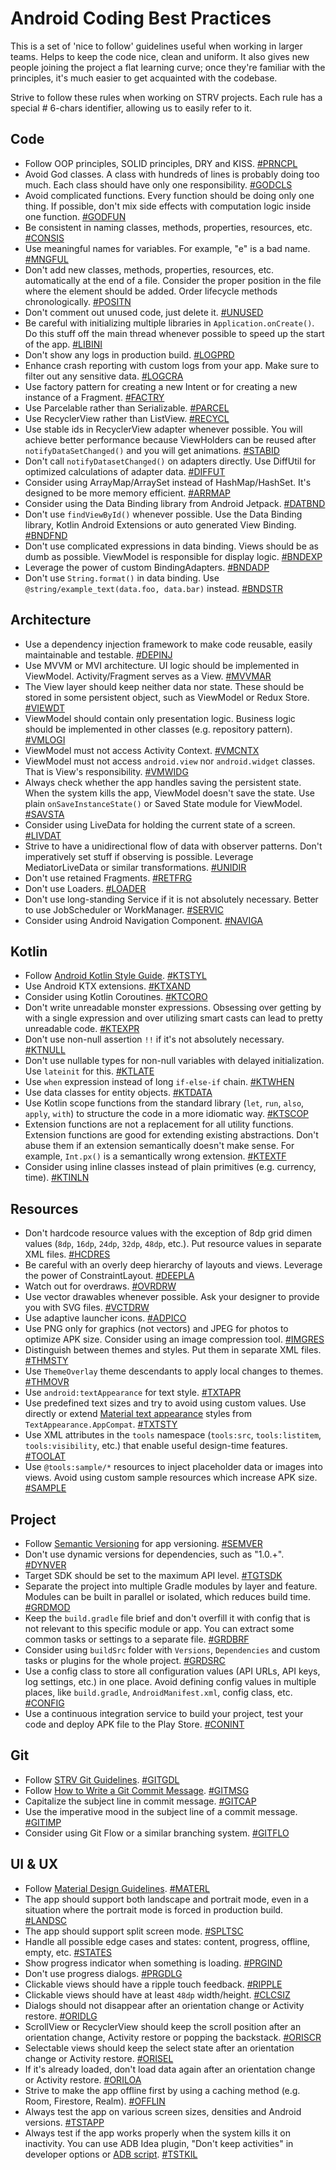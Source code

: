 Android Coding Best Practices
=============================

This is a set of 'nice to follow' guidelines useful when working in larger teams. Helps to keep the code nice, clean and uniform. It also gives new people joining the project a flat learning curve; once they're familiar with the principles, it's much easier to get acquainted with the codebase.

Strive to follow these rules when working on STRV projects. Each rule has a special # 6-chars identifier, allowing us to easily refer to it.

Code
----

- <a name="PRNCPL"></a>Follow OOP principles, SOLID principles, DRY and KISS. [#PRNCPL](#PRNCPL)
- <a name="GODCLS"></a>Avoid God classes. A class with hundreds of lines is probably doing too much. Each class should have only one responsibility. [#GODCLS](#GODCLS)
- <a name="GODFUN"></a>Avoid complicated functions. Every function should be doing only one thing. If possible, don't mix side effects with computation logic inside one function. [#GODFUN](#GODFUN)
- <a name="CONSIS"></a>Be consistent in naming classes, methods, properties, resources, etc. [#CONSIS](#CONSIS)
- <a name="MNGFUL"></a>Use meaningful names for variables. For example, "e" is a bad name. [#MNGFUL](#MNGFUL)
- <a name="POSITN"></a>Don't add new classes, methods, properties, resources, etc. automatically at the end of a file. Consider the proper position in the file where the element should be added. Order lifecycle methods chronologically. [#POSITN](#POSITN)
- <a name="UNUSED"></a>Don't comment out unused code, just delete it. [#UNUSED](#UNUSED)
- <a name="LIBINI"></a>Be careful with initializing multiple libraries in `Application.onCreate()`. Do this stuff off the main thread whenever possible to speed up the start of the app. [#LIBINI](#LIBINI)
- <a name="LOGPRD"></a>Don't show any logs in production build. [#LOGPRD](#LOGPRD)
- <a name="LOGCRA"></a>Enhance crash reporting with custom logs from your app. Make sure to filter out any sensitive data. [#LOGCRA](#LOGCRA)
- <a name="FACTRY"></a>Use factory pattern for creating a new Intent or for creating a new instance of a Fragment. [#FACTRY](#FACTRY)
- <a name="PARCEL"></a>Use Parcelable rather than Serializable. [#PARCEL](#PARCEL)
- <a name="RECYCL"></a>Use RecyclerView rather than ListView. [#RECYCL](#RECYCL)
- <a name="STABID"></a>Use stable ids in RecyclerView adapter whenever possible. You will achieve better performance because ViewHolders can be reused after `notifyDataSetChanged()` and you will get animations. [#STABID](#STABID)
- <a name="DIFFUT"></a>Don't call `notifyDatasetChanged()` on adapters directly. Use DiffUtil for optimized calculations of adapter data. [#DIFFUT](#DIFFUT)
- <a name="ARRMAP"></a>Consider using ArrayMap/ArraySet instead of HashMap/HashSet. It's designed to be more memory efficient. [#ARRMAP](#ARRMAP)
- <a name="DATBND"></a>Consider using the Data Binding library from Android Jetpack. [#DATBND](#DATBND)
- <a name="BNDFND"></a>Don't use `findViewById()` whenever possible. Use the Data Binding library, Kotlin Android Extensions or auto generated View Binding. [#BNDFND](#BNDFND)
- <a name="BNDEXP"></a>Don't use complicated expressions in data binding. Views should be as dumb as possible. ViewModel is responsible for display logic. [#BNDEXP](#BNDEXP)
- <a name="BNDADP"></a>Leverage the power of custom BindingAdapters. [#BNDADP](#BNDADP)
- <a name="BNDSTR"></a>Don't use `String.format()` in data binding. Use `@string/example_text(data.foo, data.bar)` instead. [#BNDSTR](#BNDSTR)

Architecture
------------

- <a name="DEPINJ"></a>Use a dependency injection framework to make code reusable, easily maintainable and testable. [#DEPINJ](#DEPINJ)
- <a name="MVVMAR"></a>Use MVVM or MVI architecture. UI logic should be implemented in ViewModel. Activity/Fragment serves as a View. [#MVVMAR](#MVVMAR)
- <a name="VIEWDT"></a>The View layer should keep neither data nor state. These should be stored in some persistent object, such as ViewModel or Redux Store. [#VIEWDT](#VIEWDT)
- <a name="VMLOGI"></a>ViewModel should contain only presentation logic. Business logic should be implemented in other classes (e.g. repository pattern). [#VMLOGI](#VMLOGI)
- <a name="VMCNTX"></a>ViewModel must not access Activity Context. [#VMCNTX](#VMCNTX)
- <a name="VMWIDG"></a>ViewModel must not access `android.view` nor `android.widget` classes. That is View's responsibility. [#VMWIDG](#VMWIDG)
- <a name="SAVSTA"></a>Always check whether the app handles saving the persistent state. When the system kills the app, ViewModel doesn't save the state. Use plain `onSaveInstanceState()` or Saved State module for ViewModel. [#SAVSTA](#SAVSTA)
- <a name="LIVDAT"></a>Consider using LiveData for holding the current state of a screen. [#LIVDAT](#LIVDAT)
- <a name="UNIDIR"></a>Strive to have a unidirectional flow of data with observer patterns. Don't imperatively set stuff if observing is possible. Leverage MediatorLiveData or similar transformations. [#UNIDIR](#UNIDIR)
- <a name="RETFRG"></a>Don't use retained Fragments. [#RETFRG](#RETFRG)
- <a name="LOADER"></a>Don't use Loaders. [#LOADER](#LOADER)
- <a name="SERVIC"></a>Don't use long-standing Service if it is not absolutely necessary. Better to use JobScheduler or WorkManager. [#SERVIC](#SERVIC)
- <a name="NAVIGA"></a>Consider using Android Navigation Component. [#NAVIGA](#NAVIGA)

Kotlin
------

- <a name="KTSTYL"></a>Follow [Android Kotlin Style Guide](https://developer.android.com/kotlin/style-guide). [#KTSTYL](#KTSTYL)
- <a name="KTXAND"></a>Use Android KTX extensions. [#KTXAND](#KTXAND)
- <a name="KTCORO"></a>Consider using Kotlin Coroutines. [#KTCORO](#KTCORO)
- <a name="KTEXPR"></a>Don't write unreadable monster expressions. Obsessing over getting by with a single expression and over utilizing smart casts can lead to pretty unreadable code. [#KTEXPR](#KTEXPR)
- <a name="KTNULL"></a>Don't use non-null assertion `!!` if it's not absolutely necessary. [#KTNULL](#KTNULL)
- <a name="KTLATE"></a>Don't use nullable types for non-null variables with delayed initialization. Use `lateinit` for this. [#KTLATE](#KTLATE)
- <a name="KTWHEN"></a>Use `when` expression instead of long `if-else-if` chain. [#KTWHEN](#KTWHEN)
- <a name="KTDATA"></a>Use data classes for entity objects. [#KTDATA](#KTDATA)
- <a name="KTSCOP"></a>Use Kotlin scope functions from the standard library (`let`, `run`, `also`, `apply`, `with`) to structure the code in a more idiomatic way. [#KTSCOP](#KTSCOP)
- <a name="KTEXTF"></a>Extension functions are not a replacement for all utility functions. Extension functions are good for extending existing abstractions. Don't abuse them if an extension semantically doesn't make sense. For example, `Int.px()` is a semantically wrong extension. [#KTEXTF](#KTEXTF)
- <a name="KTINLN"></a>Consider using inline classes instead of plain primitives (e.g. currency, time). [#KTINLN](#KTINLN)

Resources
---------

- <a name="HCDRES"></a>Don't hardcode resource values with the exception of 8dp grid dimen values (`8dp`, `16dp`, `24dp`, `32dp`, `48dp`, etc.). Put resource values in separate XML files. [#HCDRES](#HCDRES)
- <a name="DEEPLA"></a>Be careful with an overly deep hierarchy of layouts and views. Leverage the power of ConstraintLayout. [#DEEPLA](#DEEPLA)
- <a name="OVRDRW"></a>Watch out for overdraws. [#OVRDRW](#OVRDRW)
- <a name="VCTDRW"></a>Use vector drawables whenever possible. Ask your designer to provide you with SVG files. [#VCTDRW](#VCTDRW)
- <a name="ADPICO"></a>Use adaptive launcher icons. [#ADPICO](#ADPICO)
- <a name="IMGRES"></a>Use PNG only for graphics (not vectors) and JPEG for photos to optimize APK size. Consider using an image compression tool. [#IMGRES](#IMGRES)
- <a name="THMSTY"></a>Distinguish between themes and styles. Put them in separate XML files. [#THMSTY](#THMSTY)
- <a name="THMOVR"></a>Use `ThemeOverlay` theme descendants to apply local changes to themes. [#THMOVR](#THMOVR)
- <a name="TXTAPR"></a>Use `android:textAppearance` for text style. [#TXTAPR](#TXTAPR)
- <a name="TXTSTY"></a>Use predefined text sizes and try to avoid using custom values. Use directly or extend [Material text appearance](https://material.io/design/typography/the-type-system.html#type-scale) styles from `TextAppearance.AppCompat`. [#TXTSTY](#TXTSTY)
- <a name="TOOLAT"></a>Use XML attributes in the `tools` namespace (`tools:src`, `tools:listitem`, `tools:visibility`, etc.) that enable useful design-time features. [#TOOLAT](#TOOLAT)
- <a name="SAMPLE"></a>Use `@tools:sample/*` resources to inject placeholder data or images into views. Avoid using custom sample resources which increase APK size. [#SAMPLE](#SAMPLE)

Project
-------

- <a name="SEMVER"></a>Follow [Semantic Versioning](http://semver.org/) for app versioning. [#SEMVER](#SEMVER)
- <a name="DYNVER"></a>Don't use dynamic versions for dependencies, such as "1.0.+". [#DYNVER](#DYNVER)
- <a name="TGTSDK"></a>Target SDK should be set to the maximum API level. [#TGTSDK](#TGTSDK)
- <a name="GRDMOD"></a>Separate the project into multiple Gradle modules by layer and feature. Modules can be built in parallel or isolated, which reduces build time. [#GRDMOD](#GRDMOD)
- <a name="GRDBRF"></a>Keep the `build.gradle` file brief and don't overfill it with config that is not relevant to this specific module or app. You can extract some common tasks or settings to a separate file. [#GRDBRF](#GRDBRF)
- <a name="GRDSRC"></a>Consider using `buildSrc` folder with `Versions`, `Dependencies` and custom tasks or plugins for the whole project. [#GRDSRC](#GRDSRC)
- <a name="CONFIG"></a>Use a config class to store all configuration values (API URLs, API keys, log settings, etc.) in one place. Avoid defining config values in multiple places, like `build.gradle`, `AndroidManifest.xml`, config class, etc. [#CONFIG](#CONFIG)
- <a name="CONINT"></a>Use a continuous integration service to build your project, test your code and deploy APK file to the Play Store. [#CONINT](#CONINT)

Git
---

- <a name="GITGDL"></a>Follow [STRV Git Guidelines](https://github.com/strvcom/strv-guidelines/blob/master/git.md). [#GITGDL](#GITGDL)
- <a name="GITMSG"></a>Follow [How to Write a Git Commit Message](http://chris.beams.io/posts/git-commit/). [#GITMSG](#GITMSG)
- <a name="GITCAP"></a>Capitalize the subject line in commit message. [#GITCAP](#GITCAP)
- <a name="GITIMP"></a>Use the imperative mood in the subject line of a commit message. [#GITIMP](#GITIMP)
- <a name="GITFLO"></a>Consider using Git Flow or a similar branching system. [#GITFLO](#GITFLO)

UI & UX
-------

- <a name="MATERL"></a>Follow [Material Design Guidelines](https://material.io/design/). [#MATERL](#MATERL)
- <a name="LANDSC"></a>The app should support both landscape and portrait mode, even in a situation where the portrait mode is forced in production build. [#LANDSC](#LANDSC)
- <a name="SPLTSC"></a>The app should support split screen mode. [#SPLTSC](#SPLTSC)
- <a name="STATES"></a>Handle all possible edge cases and states: content, progress, offline, empty, etc. [#STATES](#STATES)
- <a name="PRGIND"></a>Show progress indicator when something is loading. [#PRGIND](#PRGIND)
- <a name="PRGDLG"></a>Don't use progress dialogs. [#PRGDLG](#PRGDLG)
- <a name="RIPPLE"></a>Clickable views should have a ripple touch feedback. [#RIPPLE](#RIPPLE)
- <a name="CLCSIZ"></a>Clickable views should have at least `48dp` width/height. [#CLCSIZ](#CLCSIZ)
- <a name="ORIDLG"></a>Dialogs should not disappear after an orientation change or Activity restore. [#ORIDLG](#ORIDLG)
- <a name="ORISCR"></a>ScrollView or RecyclerView should keep the scroll position after an orientation change, Activity restore or popping the backstack. [#ORISCR](#ORISCR)
- <a name="ORISEL"></a>Selectable views should keep the select state after an orientation change or Activity restore. [#ORISEL](#ORISEL)
- <a name="ORILOA"></a>If it's already loaded, don't load data again after an orientation change or Activity restore. [#ORILOA](#ORILOA)
- <a name="OFFLIN"></a>Strive to make the app offline first by using a caching method (e.g. Room, Firestore, Realm). [#OFFLIN](#OFFLIN)
- <a name="TSTAPP"></a>Always test the app on various screen sizes, densities and Android versions. [#TSTAPP](#TSTAPP)
- <a name="TSTKIL"></a>Always test if the app works properly when the system kills it on inactivity. You can use ADB Idea plugin, "Don't keep activities" in developer options or [ADB script](https://gist.github.com/mlykotom/18d48ec6cc75f935ed7658867cedad5f). [#TSTKIL](#TSTKIL)
